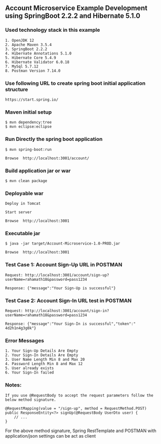 ## Account Microservice Example Development using SpringBoot 2.2.2 and Hibernate 5.1.0


### Used technology stack in this example

	1. OpenJDK 12
	2. Apache Maven 3.5.4
	3. SpringBoot 2.2.2
	4. Hibernate Annotations 5.1.0
	5. Hibernate Core 5.4.9
	6. Hibernate Validator 6.0.18
	7. MySql 5.7.12
	8. Postman Version 7.14.0


### Use following URL to create spring boot initial application structure

	https://start.spring.io/


### Maven initial setup

	$ mvn dependency:tree
	$ mvn eclipse:eclipse


### Run Directly the spring boot application

	$ mvn spring-boot:run
	
	Browse	http://localhost:3001/account/


### Build application jar or war

	$ mvn clean package
		

### Deployable war 

	Deploy in Tomcat
	
	Start server
	
	Browse	http://localhost:3001


### Executable jar

	$ java -jar target/Account-Microservice-1.0-PROD.jar
	
	Browse	http://localhost:3001


### Test Case 1: Account Sign-Up URL in POSTMAN

	Request: http://localhost:3001/account/sign-up?userName=rahamath18&password=pass1234
	
	Response: {"message":"Your Sign-Up is successful"}


### Test Case 2: Account Sign-In URL test in POSTMAN

	Request: http://localhost:3001/account/sign-in?userName=rahamath18&password=pass1234

	Response: {"message":"Your Sign-In is successful","token":" 4d2h1n4g3g0k"}

### Error Messages
	1. Your Sign-Up Details Are Empty
	2. Your Sign-In Details Are Empty
	3. User Name Length Min 8 and Max 20
	4. Password Length Min 8 and Max 12
	5. User already exists
	6. Your Sign-In failed

### Notes:

	If you use @RequestBody to accept the request parameters follow the below method signature.
		
	@RequestMapping(value = "/sign-up", method = RequestMethod.POST)
	public ResponseEntity<?> signUp(@RequestBody UserDto user) {
		// ...
	}
	
For the above method signature, Spring RestTemplate and POSTMAN with application/json settings can be act as client
 
